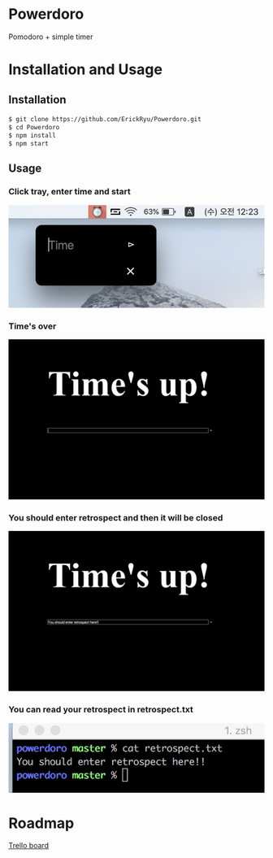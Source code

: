 # Powerdoro
Pomodoro + simple timer

# Installation and Usage
## Installation
```
$ git clone https://github.com/ErickRyu/Powerdoro.git
$ cd Powerdoro
$ npm install
$ npm start
```
## Usage
### Click tray, enter time and start
![alt text](screenshots/step01.png "step1 image")

### Time's over
![alt text](screenshots/step02.png "step2 image")

### You should enter retrospect and then it will be closed
![alt text](screenshots/step03.png "step3 image")

### You can read your retrospect in retrospect.txt
![alt text](screenshots/step04.png "step4 image")

# Roadmap
[Trello board](https://trello.com/b/zDA1vG6u)
